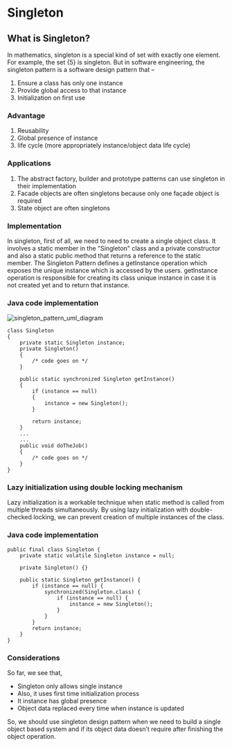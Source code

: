 # Singleton

## What is Singleton?

In mathematics, singleton is a special kind of  set with exactly one element.
For example, the set {5} is singleton.
But in software engineering, the singleton pattern is a software design pattern that –

1. 	Ensure a class has only one instance
1. 	Provide global access to that instance
1. 	Initialization on first use


### Advantage
1. 	Reusability 
1. 	Global presence of instance 
1. 	life cycle (more appropriately instance/object data life cycle)


### Applications
1. 	The abstract factory, builder and prototype patterns can use singleton in their implementation
1. 	Facade objects are often singletons because only one façade object is required 
1. 	State object are often singletons

### Implementation
In singleton, first of all, we need to need to create a single object class. It involves a static member in the "Singleton" class and a private constructor and also a static public method that returns a reference to the static member. The Singleton Pattern defines a getInstance operation which exposes the unique instance which is accessed by the users. getInstance operation is responsible for creating its class unique instance in case it is not created yet and to return that instance.
### Java code implementation
![singleton_pattern_uml_diagram](https://cloud.githubusercontent.com/assets/19298597/24719875/1abcdbe2-1a5d-11e7-9153-67f27808da14.jpg)

```
class Singleton
{
	private static Singleton instance;
	private Singleton()
	{
		/* code goes on */
	}

	public static synchronized Singleton getInstance()
	{
		if (instance == null)
		{
			instance = new Singleton();
		}

		return instance;
	}
	...
	...
	public void doTheJob()
	{
		/* code goes on */	
	}
}

```

### Lazy initialization using double locking mechanism
Lazy initialization is a workable technique when static method is called from multiple threads simultaneously. By using lazy initialization with double-checked locking, we can prevent creation of multiple instances of the class.


### Java code implementation

```
public final class Singleton {
    private static volatile Singleton instance = null;

    private Singleton() {}

    public static Singleton getInstance() {
        if (instance == null) {
            synchronized(Singleton.class) {
                if (instance == null) {
                    instance = new Singleton();
                }
            }
        }
        return instance;
    }
}
```


### Considerations

So far, we see that,
- 	Singleton only allows single instance
- 	Also, it uses first time initialization process
- 	It instance has global presence
- 	Object data replaced every time when instance is updated


So, we should use singleton design pattern when we need to build a single object based system and if its object data doesn’t require after finishing the object operation. 
